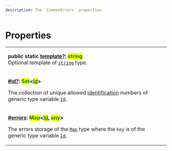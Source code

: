 ```yaml
---
description: The `CommonErrors` properties
---
```


# Properties

|                                                                                                                                                                                                                                                                                                                                                                                                                                                                                                                                                                                                                                                     |
| --------------------------------------------------------------------------------------------------------------------------------------------------------------------------------------------------------------------------------------------------------------------------------------------------------------------------------------------------------------------------------------------------------------------------------------------------------------------------------------------------------------------------------------------------------------------------------------------------------------------------------------------------- |
| <p><strong>public static</strong> <a href="static-template.md"><strong>template?</strong></a><strong>: </strong><mark style="color:green;"><strong>string</strong></mark><br>Optional template of <a href="https://www.typescriptlang.org/docs/handbook/basic-types.html#string"><code>string</code></a> type.</p>                                                                                                                                                                                                                                                                                                                                  |
| <p><strong></strong><a href="id.md"><strong>#id?</strong></a><strong>: </strong><mark style="color:green;"><strong>Set</strong></mark><strong>&#x3C;</strong><a href="../generic-type-variables.md#wrap-opening"><mark style="color:green;"><strong>Id</strong></mark></a><strong>></strong></p><p>The collection of unique allowed <a href="../../getting-started/basic-concepts.md#unique-identification">identification</a> numbers of generic type variable <a href="../generic-type-variables.md#wrap-opening"><code>Id</code></a>.</p>                                                                                                        |
| <p><strong></strong><a href="errors.md"><strong>#errors</strong></a><strong>: </strong><mark style="color:green;"><strong>Map</strong></mark><strong>&#x3C;</strong><a href="../generic-type-variables.md"><mark style="color:green;"><strong>Id</strong></mark></a><strong>, </strong><mark style="color:green;"><strong>any</strong></mark><strong>></strong></p><p>The errors storage of the <a href="https://developer.mozilla.org/en-US/docs/Web/JavaScript/Reference/Global_Objects/Map"><code>Map</code></a> type where the <code>key</code> is of the generic type variable <a href="../generic-type-variables.md"><code>Id</code></a>.</p> |
